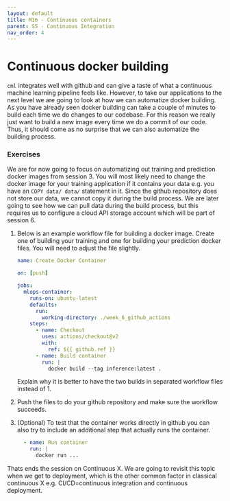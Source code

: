```yaml
---
layout: default
title: M16 - Continuous containers
parent: S5 - Continuous Integration
nav_order: 4
---
```


# Continuous docker building

`cml` integrates well with github and can give a taste of what a continuous machine learning
pipeline feels like. However, to take our applications to the next level we are going to look 
at how we can automatize docker building. As you have already seen docker building can take 
a couple of minutes to build each time we do changes to our codebase. For this reason we 
really just want to build a new image every time we do a commit of our code. Thus,
it should come as no surprise that we can also automatize the building process.

### Exercises

We are for now going to focus on automatizing out training and prediction docker images 
from session 3. You will most likely need to change the docker image for your training 
application if it contains your data e.g. you have an `COPY data/ data/` statement in it. 
Since the github repository does not store our data, we cannot copy it during the build 
process. We are later going to see how we can pull data during the build process, but 
this requires us to configure a cloud API storage account which will be part of session 6.

1. Below is an example workflow file for building a docker image. Create one of building 
   your training and one for building your prediction docker files. You will need to 
   adjust the file slightly.
   ```yaml
   name: Create Docker Container

   on: [push]

   jobs:
     mlops-container:
       runs-on: ubuntu-latest
       defaults:
         run:
           working-directory: ./week_6_github_actions
       steps:
         - name: Checkout
           uses: actions/checkout@v2
           with:
             ref: ${{ github.ref }}
         - name: Build container
           run: |
             docker build --tag inference:latest .
   ```
   Explain why it is better to have the two builds in separated workflow files instead of 1.

2. Push the files to do your github repository and make sure the workflow succeeds.

3. (Optional) To test that the container works directly in github you can also try to include an additional
   step that actually runs the container.
   ```yaml
     - name: Run container
       run: |
         docker run ...
   ```

Thats ends the session on Continuous X. We are going to revisit this topic when we get to deployment, which
is the other common factor in classical continuous X e.g. CI/CD=continuous integration and continuous deployment.
